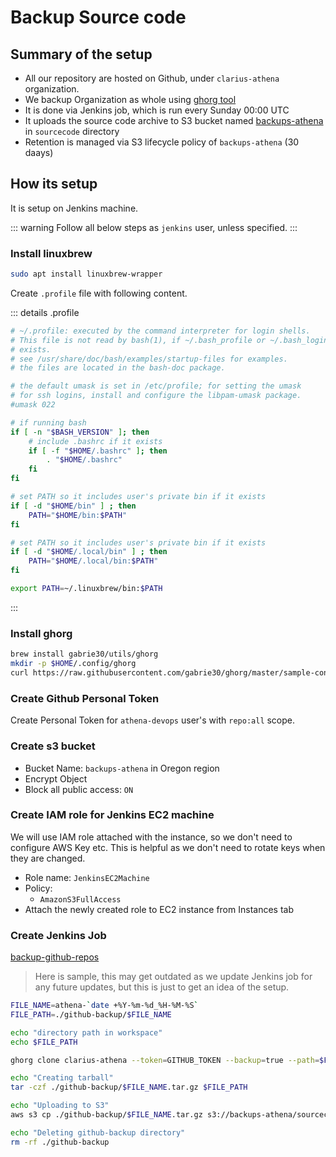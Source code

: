 # Backup Source code

## Summary of the setup
- All our repository are hosted on Github, under `clarius-athena` organization.
- We backup Organization as whole using [ghorg tool](https://github.com/gabrie30/ghorg)
- It is done via Jenkins job, which is run every Sunday 00:00 UTC
- It uploads the source code archive to S3 bucket named [backups-athena](https://s3.console.aws.amazon.com/s3/buckets/backups-athena/sourcecode/?region=us-west-2&tab=overview) in `sourcecode` directory
- Retention is managed  via S3 lifecycle policy of `backups-athena` (30 daays)

## How its setup
It is setup on Jenkins machine.

::: warning
Follow all below steps as `jenkins` user, unless specified.
:::

### Install linuxbrew

```bash
sudo apt install linuxbrew-wrapper
```

Create `.profile` file with following content.

::: details .profile
```bash
# ~/.profile: executed by the command interpreter for login shells.
# This file is not read by bash(1), if ~/.bash_profile or ~/.bash_login
# exists.
# see /usr/share/doc/bash/examples/startup-files for examples.
# the files are located in the bash-doc package.

# the default umask is set in /etc/profile; for setting the umask
# for ssh logins, install and configure the libpam-umask package.
#umask 022

# if running bash
if [ -n "$BASH_VERSION" ]; then
    # include .bashrc if it exists
    if [ -f "$HOME/.bashrc" ]; then
        . "$HOME/.bashrc"
    fi
fi

# set PATH so it includes user's private bin if it exists
if [ -d "$HOME/bin" ] ; then
    PATH="$HOME/bin:$PATH"
fi

# set PATH so it includes user's private bin if it exists
if [ -d "$HOME/.local/bin" ] ; then
    PATH="$HOME/.local/bin:$PATH"
fi

export PATH=~/.linuxbrew/bin:$PATH
```
:::

### Install ghorg

```bash
brew install gabrie30/utils/ghorg
mkdir -p $HOME/.config/ghorg
curl https://raw.githubusercontent.com/gabrie30/ghorg/master/sample-conf.yaml > $HOME/.config/ghorg/conf.yaml
```


### Create Github Personal Token

Create Personal Token for `athena-devops` user's with `repo:all` scope.

### Create s3 bucket

- Bucket Name: `backups-athena` in Oregon region
- Encrypt Object
- Block all public access: `ON`

### Create IAM role for Jenkins EC2 machine
We will use IAM role attached with the instance, so we don't need to configure AWS Key etc. This is helpful as we don't need to rotate keys when they are changed.

- Role name: `JenkinsEC2Machine`
- Policy: 
    - `AmazonS3FullAccess`
- Attach the newly created role to EC2 instance from Instances tab

### Create Jenkins Job

[backup-github-repos](https://athena-jenkins.clariusgroup.com/job/backup-github-repos/configure)

> Here is sample, this may get outdated as we update Jenkins job for any future updates, but this is just to get an idea of the setup.

```bash
FILE_NAME=athena-`date +%Y-%m-%d_%H-%M-%S`
FILE_PATH=./github-backup/$FILE_NAME

echo "directory path in workspace"
echo $FILE_PATH

ghorg clone clarius-athena --token=GITHUB_TOKEN --backup=true --path=$FILE_PATH

echo "Creating tarball"
tar -czf ./github-backup/$FILE_NAME.tar.gz $FILE_PATH

echo "Uploading to S3"
aws s3 cp ./github-backup/$FILE_NAME.tar.gz s3://backups-athena/sourcecode/

echo "Deleting github-backup directory"
rm -rf ./github-backup
```